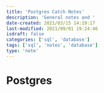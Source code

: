 ```yaml
---
title: 'Postgres Catch Notes'
description: 'General notes and '
date-created: 2021/03/15 14:19:17
last-modified: 2021/09/01 19:24:46
isdraft: false
categories: ['sql', 'database']
tags: ['sql', 'notes', 'database']
type: 'note'
---
```


# Postgres
